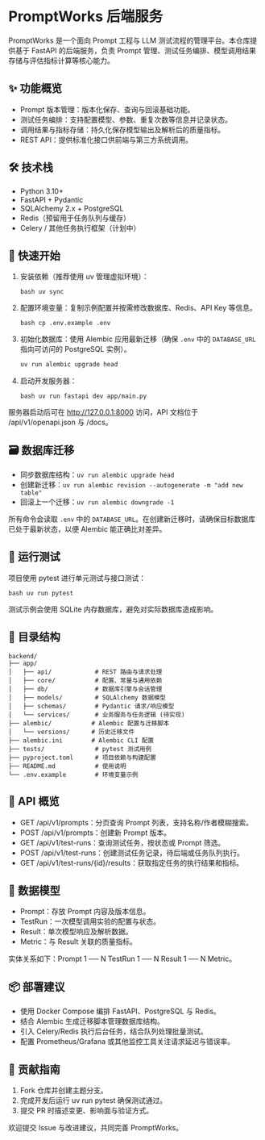 ﻿# PromptWorks 后端服务

PromptWorks 是一个面向 Prompt 工程与 LLM 测试流程的管理平台。本仓库提供基于 FastAPI 的后端服务，负责 Prompt 管理、测试任务编排、模型调用结果存储与评估指标计算等核心能力。

## ✨ 功能概览

- Prompt 版本管理：版本化保存、查询与回滚基础功能。
- 测试任务编排：支持配置模型、参数、重复次数等信息并记录状态。
- 调用结果与指标存储：持久化保存模型输出及解析后的质量指标。
- REST API：提供标准化接口供前端与第三方系统调用。

## 🛠 技术栈

- Python 3.10+
- FastAPI + Pydantic
- SQLAlchemy 2.x + PostgreSQL
- Redis（预留用于任务队列与缓存）
- Celery / 其他任务执行框架（计划中）

## 🚀 快速开始

1. 安装依赖（推荐使用 uv 管理虚拟环境）：

   `bash
   uv sync
   `

2. 配置环境变量：复制示例配置并按需修改数据库、Redis、API Key 等信息。

   `bash
   cp .env.example .env
   `

3. 初始化数据库：使用 Alembic 应用最新迁移（确保 `.env` 中的 `DATABASE_URL` 指向可访问的 PostgreSQL 实例）。

   ```bash
   uv run alembic upgrade head
   ```

4. 启动开发服务器：

   `bash
   uv run fastapi dev app/main.py
   `

服务器启动后可在 http://127.0.0.1:8000 访问，API 文档位于 /api/v1/openapi.json 与 /docs。

## 🗃️ 数据库迁移

- 同步数据库结构：`uv run alembic upgrade head`
- 创建新迁移：`uv run alembic revision --autogenerate -m "add new table"`
- 回滚上一个迁移：`uv run alembic downgrade -1`

所有命令会读取 `.env` 中的 `DATABASE_URL`。在创建新迁移时，请确保目标数据库已处于最新状态，以便 Alembic 能正确比对差异。

## 🧪 运行测试

项目使用 pytest 进行单元测试与接口测试：

`bash
uv run pytest
`

测试示例会使用 SQLite 内存数据库，避免对实际数据库造成影响。

## 📁 目录结构

```
backend/
├── app/
│   ├── api/            # REST 路由与请求处理
│   ├── core/           # 配置、常量与通用依赖
│   ├── db/             # 数据库引擎与会话管理
│   ├── models/         # SQLAlchemy 数据模型
│   ├── schemas/        # Pydantic 请求/响应模型
│   └── services/       # 业务服务与任务逻辑 (待实现)
├── alembic/           # Alembic 配置与迁移脚本
│   └── versions/      # 历史迁移文件
├── alembic.ini        # Alembic CLI 配置
├── tests/              # pytest 测试用例
├── pyproject.toml      # 项目依赖与构建配置
├── README.md           # 使用说明
└── .env.example        # 环境变量示例
```

## 🔌 API 概览

- GET /api/v1/prompts：分页查询 Prompt 列表，支持名称/作者模糊搜索。
- POST /api/v1/prompts：创建新 Prompt 版本。
- GET /api/v1/test-runs：查询测试任务，按状态或 Prompt 筛选。
- POST /api/v1/test-runs：创建测试任务记录，待后端或任务队列执行。
- GET /api/v1/test-runs/{id}/results：获取指定任务的执行结果和指标。

## 🧱 数据模型

- Prompt：存放 Prompt 内容及版本信息。
- TestRun：一次模型调用实验的配置与状态。
- Result：单次模型响应及解析数据。
- Metric：与 Result 关联的质量指标。

实体关系如下：Prompt 1 ── N TestRun 1 ── N Result 1 ── N Metric。

## 📦 部署建议

- 使用 Docker Compose 编排 FastAPI、PostgreSQL 与 Redis。
- 结合 Alembic 生成迁移脚本管理数据库结构。
- 引入 Celery/Redis 执行后台任务，结合队列处理批量测试。
- 配置 Prometheus/Grafana 或其他监控工具关注请求延迟与错误率。

## 🤝 贡献指南

1. Fork 仓库并创建主题分支。
2. 完成开发后运行 uv run pytest 确保测试通过。
3. 提交 PR 时描述变更、影响面与验证方式。

欢迎提交 Issue 与改进建议，共同完善 PromptWorks。
